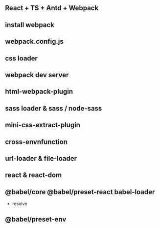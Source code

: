 ## React + TS + Antd + Webpack

## install webpack

## webpack.config.js

## css loader

## webpack dev server

## html-webpack-plugin

## sass loader &  sass / node-sass

## mini-css-extract-plugin

## cross-envnfunction

## url-loader & file-loader

## react & react-dom

## @babel/core @babel/preset-react babel-loader

- resolve

## @babel/preset-env